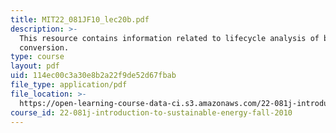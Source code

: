 ```yaml
---
title: MIT22_081JF10_lec20b.pdf
description: >-
  This resource contains information related to lifecycle analysis of biomass
  conversion.
type: course
layout: pdf
uid: 114ec00c3a30e8b2a22f9de52d67fbab
file_type: application/pdf
file_location: >-
  https://open-learning-course-data-ci.s3.amazonaws.com/22-081j-introduction-to-sustainable-energy-fall-2010/114ec00c3a30e8b2a22f9de52d67fbab_MIT22_081JF10_lec20b.pdf
course_id: 22-081j-introduction-to-sustainable-energy-fall-2010
---
```

